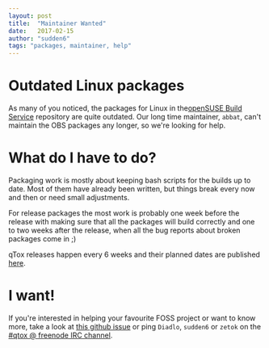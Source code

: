 ```yaml
---
layout: post
title:  "Maintainer Wanted"
date:   2017-02-15
author: "sudden6"
tags: "packages, maintainer, help"
---
```


# Outdated Linux packages

As many of you noticed, the packages for Linux in the[openSUSE Build Service]
repository are quite outdated. Our long time maintainer, `abbat`, can't
maintain the OBS packages any longer, so we're looking for help.

# What do I have to do?

Packaging work is mostly about keeping bash scripts for the builds up to date.
Most of them have already been written, but things break every now and then or
need small adjustments.

For release packages the most work is probably one week before the release
with making sure that all the packages will build correctly and one to two
weeks after the release, when all the bug reports about broken packages come
in ;)

qTox releases happen every 6 weeks and their planned dates are published
[here].

# I want!

If you're interested in helping your favourite FOSS project or want to know
more, take a look at [this github issue] or ping `Diadlo`, `sudden6` or
`zetok` on the [#qtox @ freenode IRC channel].

[#qtox @ freenode IRC channel]: https://webchat.freenode.net/?channels=qtox
[this github issue]: https://github.com/qTox/qTox/issues/4174
[openSUSE Build Service]: https://build.opensuse.org/
[here]: https://github.com/qTox/qTox/milestones
